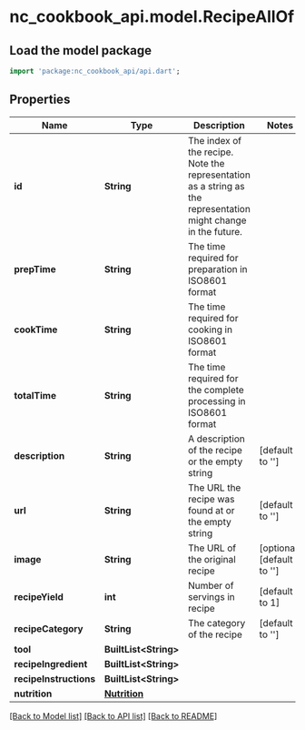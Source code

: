 # nc_cookbook_api.model.RecipeAllOf

## Load the model package
```dart
import 'package:nc_cookbook_api/api.dart';
```

## Properties
Name | Type | Description | Notes
------------ | ------------- | ------------- | -------------
**id** | **String** | The index of the recipe. Note the representation as a string as the representation might change in the future. | 
**prepTime** | **String** | The time required for preparation in ISO8601 format | 
**cookTime** | **String** | The time required for cooking in ISO8601 format | 
**totalTime** | **String** | The time required for the complete processing in ISO8601 format | 
**description** | **String** | A description of the recipe or the empty string | [default to '']
**url** | **String** | The URL the recipe was found at or the empty string | [default to '']
**image** | **String** | The URL of the original recipe | [optional] [default to '']
**recipeYield** | **int** | Number of servings in recipe | [default to 1]
**recipeCategory** | **String** | The category of the recipe | [default to '']
**tool** | **BuiltList&lt;String&gt;** |  | 
**recipeIngredient** | **BuiltList&lt;String&gt;** |  | 
**recipeInstructions** | **BuiltList&lt;String&gt;** |  | 
**nutrition** | [**Nutrition**](Nutrition.md) |  | 

[[Back to Model list]](../README.md#documentation-for-models) [[Back to API list]](../README.md#documentation-for-api-endpoints) [[Back to README]](../README.md)


